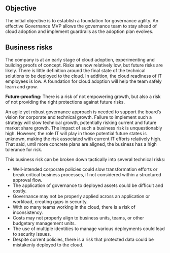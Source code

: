 <!-- TEMPLATE FILE - DO NOT ADD METADATA -->
<!-- markdownlint-disable MD002 MD041 -->

## Objective

The initial objective is to establish a foundation for governance agility. An effective Governance MVP allows the governance team to stay ahead of cloud adoption and implement guardrails as the adoption plan evolves.

## Business risks

The company is at an early stage of cloud adoption, experimenting and building proofs of concept. Risks are now relatively low, but future risks are likely. There is little definition around the final state of the technical solutions to be deployed to the cloud. In addition, the cloud readiness of IT employees is low. A foundation for cloud adoption will help the team safely learn and grow.

**Future-proofing:** There is a risk of not empowering growth, but also a risk of not providing the right protections against future risks.

An agile yet robust governance approach is needed to support the board’s vision for corporate and technical growth. Failure to implement such a strategy will slow technical growth, potentially risking current and future market share growth. The impact of such a business risk is unquestionably high. However, the role IT will play in those potential future states is unknown, making the risk associated with current IT efforts relatively high. That said, until more concrete plans are aligned, the business has a high tolerance for risk.

This business risk can be broken down tactically into several technical risks:

- Well-intended corporate policies could slow transformation efforts or break critical business processes, if not considered within a structured approval flow.
- The application of governance to deployed assets could be difficult and costly.
- Governance may not be properly applied across an application or workload, creating gaps in security.
- With so many teams working in the cloud, there is a risk of inconsistency.
- Costs may not properly align to business units, teams, or other budgetary management units.
- The use of multiple identities to manage various deployments could lead to security issues.
- Despite current policies, there is a risk that protected data could be mistakenly deployed to the cloud.
